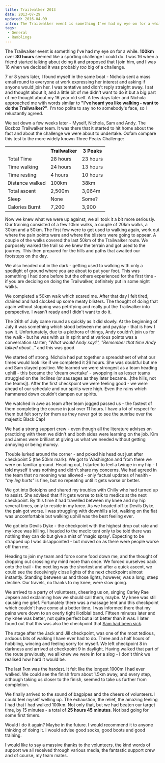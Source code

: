 ```yaml
---
title: Trailwalker 2013
date: 2013-07-29
updated: 2016-04-09
intro: The Trailwalker event is something I've had my eye on for a while. 100km over 30 hours seemed like a sporting challenge I could do. I was 16 when a friend started ...
tags:
 - General
 - Ramblings
---
```


<p>The Trailwalker event is something I've had my eye on for a while. <strong>100km</strong> over <strong>30 hours</strong> seemed like a sporting challenge I could do. I was 16 when a friend started talking about doing it and proposed that I join him, and I was 16 when we decided it was probably <em>too</em> big of a challenge.</p>

<p>7 or 8 years later, I found myself in the same boat - Nichola sent a mass email round to everyone at work expressing her interest and asking if anyone would join her. I was tentative and didn't reply straight away. I sat and thought about it, and a little bit of me didn't want to do it but a big part of me thought about my 16 year old self. A few days later and Nichola approached me with words similar to <strong>"I've heard you like walking - want to do the Trailwalker?"</strong>. I'm too polite to say no to somebody's face, so I reluctantly agreed.</p>



<p>We sat down a few weeks later - Myself, Nichola, Sam and Andy. The Bozboz Trailwalker team. It was there that it started to hit home about the fact and about the challenge we were about to undertake. Oxfam compare this test to the more widely known Three Peaks Challenge:</p>



<table>
<tbody><tr><th></th><th>Trailwalker</th><th>3 Peaks</th></tr>
<tr><td>Total Time</td><td>28 hours</td><td>23 hours</td></tr>
<tr><td>Time walking</td><td>24 hours</td><td>13 hours</td></tr>
<tr><td>Time resting</td><td>4 hours</td><td>10 hours</td></tr>
<tr><td>Distance walked</td><td>100km</td><td>38km</td></tr>
<tr><td>Total ascent</td><td>2,500m</td><td>3,064m</td></tr>
<tr><td>Sleep</td><td>None</td><td>Some?</td></tr>
<tr><td>Calories Burnt</td><td>7,200</td><td>3,900</td></tr>
</tbody></table>



<p>Now we knew what we were up against, we all took it a bit more seriously. Our training consisted of a few 10km walks, a couple of 20km walks, a 30km and a 50km. The first few were to get used to walking again, work out where the pain points were and where the blisters were going to appear. A couple of the walks covered the last 50km of the Trailwalker route. We purposely walked the trail so we knew the terrain and got used to the journey. This then prepared for the hills and paths that awaited our footsteps on the day.</p>



<p>We also headed out in the dark - getting used to walking with only a spotlight of ground where you are about to put your foot. This was something I had done before but the others experienced for the first time - if you are deciding on doing the Trailwalker, definitely put in some night walks.</p>



<p>We completed a 50km walk which scared me. After that day I felt tired, drained and had clocked up some meaty blisters. The thought of doing that again without stopping was petrifying and really put the Trailwalker into perspective. I wasn't ready and I didn't want to do it. </p>



<p>The 26th of July came round as quickly as it did slowly. At the beginning of July it was something which stood between me and payday - that is how I saw it. Unfortunately, due to a plethora of things, Andy couldn't join us for the walk - but he was with us in spirit and at various points was a conversation starter; <em>"What would Andy say?", "Remember that time Andy talked about..."</em> and this was good.</p>



<p>We started off strong. Nichola had put together a spreadsheet of what our times would look like if we completed it 26 hours. She was doubtful but me and Sam stayed positive. We learned we were strongest as a team heading uphill - this became the 'dream overtake' - swopping in as lesser teams struggled on the inclines (or sausages as they later became...[the hills, not the teams]). After the first checkpoint we were feeling good - we were ahead of our schedule and our spirits were high. Even the rains which hammered down couldn't dampen our spirits. </p>



<p>We watched in awe as team after team jogged passed us - the fastest of them completing the course in just over 11 hours. I have a lot of respect for them but felt sorry for them as they never got to see the sunrise over the majestic Black Cap!</p>



<p>We had a strong support crew - even though all the literature advises on practicing with them we didn't and both sides were learning on the job. Kim and James were brilliant at giving us what we needed without getting annoying or being mumsy.</p>



<p>Trouble lurked around the corner - and poked his head out just after checkpoint 5 (the 50km mark). We got to Washington and from there we were on familiar ground. Heading out, I started to feel a twinge in my hip - I told myself it was nothing and didn't share my concerns. We had agreed in the team that no moaning was allowed - only factual updates of health - <em>"my leg hurts"</em> is fine, but no repeating until it gets worse or better.</p>



<p>We got into Botolphs and shared my troubles with Chilly who had turned up to assist. She advised that if it gets worse to talk to medics at the next checkpoint. By this time it had travelled between my knee and my hip several times, only to reside in my knee. As we headed off to Devils Dyke, the pain got worse. I was struggling with downhills a lot, walking on the flat was uncomfortable but walking uphill was the best feeling ever. </p>



<p>We got into Devils Dyke - the checkpoint with the highest drop out rate and my knee was killing. I headed to the medic tent only to be told there was nothing they can do but give a mist of 'magic spray'. Expecting to be strapped up I was disappointed - but moved on as there were people worse off than me.</p>



<p>Heading to join my team and force some food down me, and the thought of dropping out crossing my mind more than once. We forced ourselves back onto the trail - the next leg was the shortest and after a quick ascent, we could see the deceivingly close lights of the next checkpoint almost instantly. Standing between us and those lights, however, was a long, steep decline. Our travels, no thanks to my knee, were slow going.</p>



<p>We arrived to a party of volunteers, cheering us on, singing Carley Rae Jepsen and exclaiming how we should call them, maybe. My knee was still causing me grief. Fortunately there was a massage tent and this checkpoint which couldn't have come at a better time. I was informed there that my pains were down to an overly tight iliotibial band. Fifteen minutes later and my knee was better, not quite perfect but a lot better than it was. I later found out that this was also the checkpoint that <a href="http://samueldking.co.uk/blog/trailwalker-my-experience#content">Sam had been sick</a>.</p>



<p>The stage after the Jack and Jill checkpoint, was one of the most tedious, arduous bits of walking I have ever had to do. Three and a half hours of hobbling, wincing and feeling sorry for myself. We left checkpoint 8 in darkness and arrived at checkpoint 9 in daylight. Having walked that part of the route previously, we all knew we were in for a slog - I don't think we realised how hard it would be. </p>



<p>The last 1km was the hardest. It felt like the longest 1000m I had ever walked. We could see the finish from about 1.5km away, and every step, although taking us closer to the finish, seemed to take us further from completion.</p>



<p>We finally arrived to the sound of bagpipes and the cheers of volunteers. I could feel myself welling up. The exhaustion, the relief, the amazing feeling I had that I had walked 100km. Not only that, but we had beaten our target time, by 15 minutes - a total of <strong>25 hours 45 minutes</strong>. Not bad going for some first timers.</p>



<p>Would I do it again? Maybe in the future. I would recommend it to anyone thinking of doing it. I would advise good socks, good boots and good training.</p>



<p>I would like to say a massive thanks to the volunteers, the kind words of support we all received through various media, the fantastic support crew and of course, my team mates.</p>